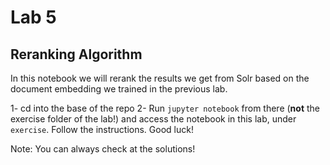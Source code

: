 # Lab 5
## Reranking Algorithm

In this notebook we will rerank the results we get from Solr based on the document embedding we trained in the previous lab.


1- cd into the base of the repo
2- Run `jupyter notebook` from there (**not** the exercise folder of the lab!) and access the notebook in this lab, under `exercise`. Follow the instructions. Good luck!

Note: You can always check at the solutions!
